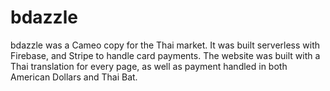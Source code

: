 
# bdazzle
bdazzle was a Cameo copy for the Thai market. It was built serverless with Firebase, and Stripe to handle card payments. The website was built with a Thai translation for every page, as well as payment handled in both American Dollars and Thai Bat.